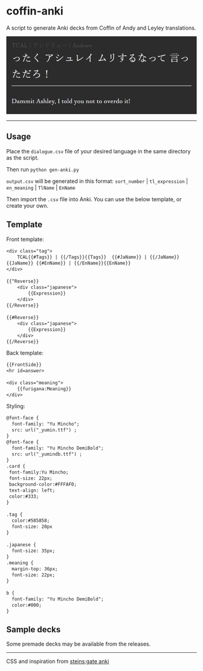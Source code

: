 # coffin-anki

A script to generate Anki decks from Coffin of Andy and Leyley translations.

![screenshot](/screenshot.png)

---

## Usage

Place the `dialogue.csv` file of your desired language in the same directory as the script.

Then run `python gen-anki.py`

`output.csv` will be generated in this format: `sort_number` | `tl_expression` | `en_meaning` | `TlName` | `EnName`

Then import the `.csv` file into Anki. You can use the below template, or create your own.

## Template

Front template:

```
<div class="tag">
	TCAL{{#Tags}} | {{/Tags}}{{Tags}}  {{#JaName}} | {{/JaName}}{{JaName}} {{#EnName}} | {{/EnName}}{{EnName}}
</div>

{{^Reverse}}
	<div class="japanese">
		{{Expression}}
	</div>
{{/Reverse}}

{{#Reverse}}
	<div class="japanese">
		{{Expression}}
	</div>
{{/Reverse}}
```

Back template:

```
{{FrontSide}}
<hr id=answer>

<div class="meaning">
 	{{furigana:Meaning}}
</div>
```

Styling:

```
@font-face {
  font-family: "Yu Mincho";
  src: url("_yumin.ttf") ;
}
@font-face {
  font-family: "Yu Mincho DemiBold";
  src: url("_yumindb.ttf") ;
}
.card {
 font-family:Yu Mincho;
 font-size: 22px;
 background-color:#FFFAF0;
 text-align: left;
 color:#333;
}

.tag {
  color:#585858; 
  font-size: 20px
}

.japanese {
  font-size: 35px;
}
.meaning {
  margin-top: 36px;
  font-size: 22px;
}

b {
  font-family: "Yu Mincho DemiBold";
  color:#000;
}
```

## Sample decks

Some premade decks may be available from the releases.

---

CSS and inspiration from [steins;gate anki](https://github.com/asakura42/steins-gate-anki)